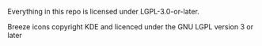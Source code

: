 Everything in this repo is licensed under LGPL-3.0-or-later.

Breeze icons copyright KDE and licenced under the GNU LGPL version 3 or later